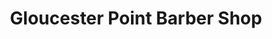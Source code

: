 ---
title: "Gloucester Point Barber Shop"
url: /gloucester-point/gloucester-point-barber-shop/
shop: Friseur
---